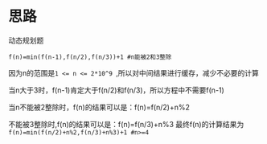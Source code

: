 # 思路
动态规划题
```
f(n)=min(f(n-1),f(n/2),f(n/3))+1 #n能被2和3整除
```
因为n的范围是``1 <= n <= 2*10^9 ``,所以对中间结果进行缓存，减少不必要的计算

当n大于3时，f(n-1)肯定大于f(n/2)和f(n/3)，所以方程中不需要f(n-1)

当n不能被2整除时，f(n)的结果可以是：f(n)=f(n/2)+n%2

不能被3整除时,f(n)的结果可以是：f(n)=f(n/3)+n%3
最终f(n)的计算结果为
``f(n)=min(f(n/2)+n%2,f(n/3)+n%3)+1 #n>=4``
